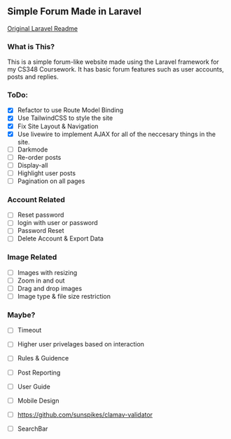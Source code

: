 ## Simple Forum Made in Laravel
[Original Laravel Readme](https://github.com/james-w1/cs348-coursework/blob/main/README.md.laravel)
### What is This?
This is a simple forum-like website made using the Laravel framework for my CS348 Coursework. It has basic forum features such as user accounts, posts and replies.
### ToDo:
- [x] Refactor to use Route Model Binding
- [x] Use TailwindCSS to style the site
- [x] Fix Site Layout & Navigation
- [x] Use livewire to implement AJAX for all of the neccesary things in the site.
- [ ] Darkmode
- [ ] Re-order posts
- [ ] Display-all 
- [ ] Highlight user posts
- [ ] Pagination on all pages
### Account Related
- [ ] Reset password
- [ ] login with user or password
- [ ] Password Reset 
- [ ] Delete Account & Export Data
### Image Related
- [ ] Images with resizing 
- [ ] Zoom in and out
- [ ] Drag and drop images
- [ ] Image type & file size restriction
### Maybe?
- [ ] Timeout
- [ ] Higher user privelages based on interaction
- [ ] Rules & Guidence
- [ ] Post Reporting
- [ ] User Guide
- [ ] Mobile Design
- [ ] https://github.com/sunspikes/clamav-validator
- [ ] SearchBar

